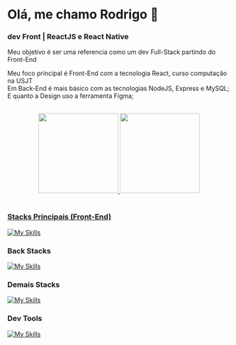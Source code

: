 # Olá, me chamo Rodrigo 👾
### dev Front | ReactJS e React Native
<p>Meu objetivo é ser uma referencia como um dev Full-Stack partindo do Front-End</p>
<p>
Meu foco principal é Front-End com a tecnologia React, curso computação na USJT 
<br/>
Em Back-End é mais básico com as tecnologias NodeJS, Express e MySQL;
<br/>
E quanto a Design uso a ferramenta Figma;

</p>
<br/>

<div align="center">
  <a href="https://github.com/Kiro-tagama">
  <img height="180em" src="https://github-readme-stats.vercel.app/api?username=Kiro-tagama&show_icons=true&theme=dark&include_all_commits=true&count_private=true"/>
  <img height="180em" src="https://github-readme-stats.vercel.app/api/top-langs/?username=Kiro-tagama&layout=compact&langs_count=7&theme=dark"/>
</div>
<br/>

### Stacks Principais (Front-End)    
[![My Skills](https://skillicons.dev/icons?i=js,html,css,ts,react,tailwindcss,figma)](https://skillicons.dev)

### Back Stacks
[![My Skills](https://skillicons.dev/icons?i=nodejs,expressjs,postgres,mysql,firebase,mongodb)](https://skillicons.dev)

### Demais Stacks
[![My Skills](https://skillicons.dev/icons?i=java,python,cs,linux,docker)](https://skillicons.dev)

### Dev Tools
[![My Skills](https://skillicons.dev/icons?i=notion,vscode,vite)](https://skillicons.dev)

